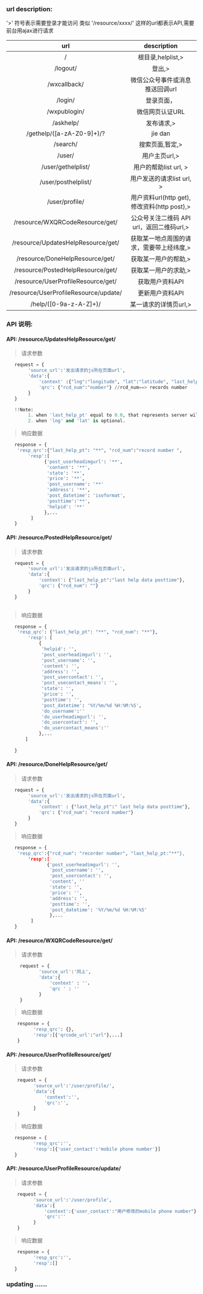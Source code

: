 ### url description:

'>' 符号表示需要登录才能访问
类似 '/resource/xxxx/' 这样的url都表示API,需要前台用ajax进行请求


|    url                                    |     description                          |
|:-----------------------------------------:|:----------------------------------------:|
| /                                         | 根目录,helplist,>                        |
| /logout/                                  | 登出,>                                   |
| /wxcallback/                              | 微信公众号事件或消息推送回调url          |
| /login/                                   | 登录页面，                               |
| /wxpublogin/                              | 微信网页认证URL                          |
| /askhelp/                                 | 发布请求,>                               |
| /gethelp/([a-zA-Z0-9]+)/?                 | jie dan                                  |
| /search/                                  | 搜索页面,暂定,>                          |
| /user/                                    | 用户主页url,>                            |
| /user/gethelplist/                            | 用户的帮助list url, >                    |
| /user/posthelplist/                           | 用户发送的请求list url, >                |
| /user/profile/                            | 用户资料url(http get),修改资料(http post),>|
| /resource/WXQRCodeResource/get/           | 公众号关注二维码 API url，返回二维码url,>|
| /resource/UpdatesHelpResource/get/        | 获取某一地点周围的请求，需要带上经纬度,> |
| /resource/DoneHelpResource/get/           | 获取某一用户的帮助,>                     |
| /resource/PostedHelpResource/get/         | 获取某一用户的求助,>                     |
| /resource/UserProfileResource/get/        | 获取用户资料API                          |
| /resource/UserProfileResource/update/     | 更新用户资料API                          |
| /help/([0-9a-z-A-Z]+)/                    | 某一请求的详情页url,>                    |

### API 说明:

####  API: /resource/UpdatesHelpResource/get/ 

> 请求参数

```python
   request = {
        'source_url':'发出请求的js所在页面url',
        'data':{
            'context' :{"lng":"longitude", "lat":"latitude", "last_help_pt":"last help psottime timestamp"} 
            'qrc': {"rcd_num":"number"} //rcd_num==> records number 
        }
   }

   !!Note:
        1. when 'last_help_pt' equal to 0.0, that represents server will return latest help data
        2. when 'lng' and 'lat' is optional. 
```
> 响应数据

```python
   response = {
	'resp_qrc':{"last_help_pt": "**", "rcd_num":"record number ",
        'resp':[
              {'post_userheadimgurl': '**',
               'content': '**',
               'state': '**',
               'price': '**',
               'post_username': '**'
               'address': '**',
               'post_datetime': 'isoformat',
               'posttime':'**',
               'helpid': '**'
              },...
         ]
   }
```


####  API: /resource/PostedHelpResource/get/ 

> 请求参数

```python
   request = {
        'source_url':'发出请求的js所在页面url',
        'data':{
            'context': {"last_help_pt":"last help data posttime"},
            'qrc': {"rcd_num": ""}
        }
   }     
 
```
> 响应数据

```python
   response = {
	'resp_qrc': {"last_help_pt": "**", "rcd_num": "**"},
        'resp': [
            {
             'helpid': '',
             'post_userheadimgurl': '', 
             'post_username': '',
             'content': '', 
             'address': '',
             'post_usercontact': '', 
             'post_usecontact_means': '',
             'state': '', 
             'price': '',
             'posttime': '',
             'post_datetime': '%Y/%m/%d %H:%M:%S',
             'do_username':''
             'do_userheadimgurl': '',
             'do_usercontact': '',
             'do_usercontact_means':''
            },...
       ]
             
   }
```


####  API: /resource/DoneHelpResource/get/ 

> 请求参数

```python
   request = {
        'source_url':'发出请求的js所在页面url',
        'data':{
            'context' : {"last_help_pt":" last help data posttime"},
            'qrc': {"rcd_num": "record number"}
        }
   }     
```
> 响应数据

```python
   response = {
	'resp_qrc':{"rcd_num": "recorder number", "last_help_pt:"**"},
        'resp':[
               {'post_userheadimgurl': '',
                'post_username': '',
                'post_usercontact': '', 
                'content', ''
                'state': '', 
                'price': '',
                'address': '',
                'posttime': '',
                'post_datetime': '%Y/%m/%d %H:%M:%S'
                },...
         ]
   }
```


#### API:  /resource/WXQRCodeResource/get/

> 请求参数

```python
     request = {
            'source_url':'同上',
            'data':{
                'context' : ''，
                'qrc ' : ''
            }
     }
```

> 响应数据

``` python 
    response = {
          'resp_qrc': {},
          'resp':[{'qrcode_url':"url"},...]
    }
```

#### API: /resource/UserProfileResource/get/

> 请求参数

```python
    request = {
          'source_url':'/user/profile/',
          'data':{
              'context':'',
              'qrc':'',
          }
    }
```

> 响应数据

```python
   response = {
          'resp_qrc':'',
          'resp':[{'user_contact':'mobile phone number'}]
   }
```

#### API: /resource/UserProfileResource/update/

> 请求参数

```python
    request = {
          'source_url':'/user/profile',
          'data':{
              'context':{'user_contact':"用户修改的mobile phone number"},
              'qrc':''
          }
    }
```

> 响应数据

```python
    response = {
          'resp_qrc':'',
          'resp':[]
   }

```
### updating ......
